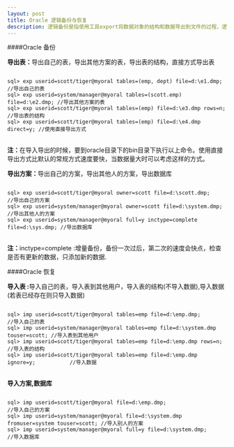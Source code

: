 ```yaml
---
layout: post 
title: Oracle 逻辑备份与恢复 
description: 逻辑备份是指使用工具export将数据对象的结构和数据导出到文件的过程，逻辑恢复是指当数据对象被误操作而损坏后使用工具import,利用备份的文件把数据对象导入到数据库的过程。 
---
```


####Oracle 备份 

<span class="circle"></span><b>导出表：</b>导出自己的表，导出其他方案的表，导出表的结构，直接方式导出表

<pre>
<code id='code-customize'>
sql> exp userid=scott/tiger@myoral tables=(emp, dept) file=d:\e1.dmp;    //导出自己的表
sql> exp userid=system/manager@myoral tables=(scott.emp) file=d:\e2.dmp; //导出其他方案的表
sql> exp userid=scott/tiger@myoral tables=(emp) file=d:\e3.dmp rows=n;   //导出表的结构
sql> exp userid=scott/tiger@myoral tables=(emp) file=d:\e4.dmp direct=y; //使用直接导出方式
</code>
</pre>

<div class="block-red">
<b>注：</b>在导入导出的时候，要到oracle目录下的bin目录下执行以上命令。使用直接导出方式比默认的常规方式速度要快，当数据量大时可以考虑这样的方式。
</div>

<span class="circle"></span><b>导出方案：</b>导出自己的方案，导出其他人的方案，导出数据库

<pre>
<code id='code-customize'>
sql> exp userid=scott/tiger@myoral owner=scott file=d:\scott.dmp;              //导出自己的方案
sql> exp userid=system/manager@myoral owner=scott file=d:\system.dmp;          //导出其他人的方案
sql> exp userid=system/manager@myoral full=y inctype=complete file=d:\sys.dmp; //导出数据库
</code>
</pre>

<div class="block-red">
<b>注：</b>inctype=complete :增量备份，备份一次过后，第二次的速度会快点，检查是否有更新的数据，只添加新的数据.
</div>

####Oracle 恢复 

<span class="circle"></span><b>导入表 :</b>导入自己的表，导入表到其他用户，导入表的结构(不导入数据),导入数据(若表已经存在则只导入数据)

<pre>
<code id='code-customize'>
sql> imp userid=scott/tiger@myoral tables=emp file=d:\emp.dmp;                    //导入自己的表
sql> imp userid=system/manager@myoral tables=emp file=d:\system.dmp touser=scott; //导入表到其他用户
sql> imp userid=scott/tiger@myoral tables=emp file=d:\emp.dmp rows=n;             //导入表的结构
sql> imp userid=scott/tiger@myoral tables=emp file=d:\emp.dmp ignore=y;           //导入数据
</code>
</pre>

<span class="circle"></span><b>导入方案,数据库</b>

<pre>
<code id='code-customize'>
sql> imp userid=scott/tiger@myoral file=d:\emp.dmp;                                    //导入自己的方案
sql> imp userid=system/manager@myoral file=d:\system.dmp fromuser=system touser=scott; //导入别人的方案
sql> imp userid=system/manager@myoral full=y file=d:\system.dmp;                       //导入数据库
</code>
</pre>

